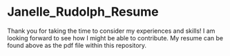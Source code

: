 # Janelle_Rudolph_Resume

Thank you for taking the time to consider my experiences and skills!
I am looking forward to see how I might be able to contribute.
My resume can be found above as the pdf file within this repository.
